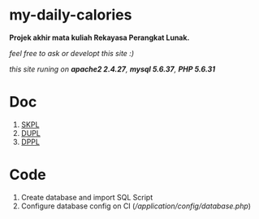 # my-daily-calories
**Projek akhir mata kuliah Rekayasa Perangkat Lunak.**


_feel free to ask or developt this site :)_


_this site runing on **apache2 2.4.27**, **mysql 5.6.37**, **PHP 5.6.31**_

# Doc
1. [SKPL](https://1drv.ms/b/s!Al2nu3XazSnCgbNm1UY43HKxBNzrog)
2. [DUPL](https://1drv.ms/b/s!Al2nu3XazSnCgbNjjq1PJywREt9Irw)
3. [DPPL](https://1drv.ms/b/s!Al2nu3XazSnCgbNdlVwPE19dkA1Ktg)

# Code
1. Create database and import SQL Script
2. Configure database config on CI (_/application/config/database.php_)
